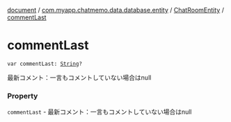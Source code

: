 [document](../../index.md) / [com.myapp.chatmemo.data.database.entity](../index.md) / [ChatRoomEntity](index.md) / [commentLast](./comment-last.md)

# commentLast

`var commentLast: `[`String`](https://kotlinlang.org/api/latest/jvm/stdlib/kotlin/-string/index.html)`?`

最新コメント：一言もコメントしていない場合はnull

### Property

`commentLast` - 最新コメント：一言もコメントしていない場合はnull